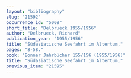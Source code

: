 ```yaml
---
layout: "bibliography"
slug: "21592"
occurrence_id: "5008"
short_title: "Delbrueck 1955/1956"
author: "Delbrueck, Richard"
publication_year: "1955/1956"
title: "Südasiatische Seefahrt im Altertum,"
pages: "8-58."
book: "Bonner Jahrbücher 155/156 (1955/1956)"
title: "Südasiatische Seefahrt im Altertum,"
previous_item: "21595"
---
```

